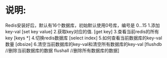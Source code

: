 # 说明: 
Redis安装好后，默认有16个数据库，初始默认使用0号库，编号是 0...15
1.添加key-val                      [set key value]
2.获取key对应的值.                  [get key]
3.查看当前redis的所有key            [keys *]
4.切换redis数据库                   [select index]
5.如何查看当前数据库的key-val数量     [dbsize]
6.清空当前数据库的key-val和清空所有数据库的key-val  [flushdb //删除当前数据库的数据   flushall //删除所有数据库的数据]
